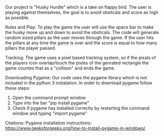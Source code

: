 Our project is "Husky Hurdle" which is a take on flappy bird. 
The user is playing against themselves, the goal is to avoid obsitcals 
and score as high as possible.

Rules and Play:
To play the game the user will use the space bar to make the husky move up and down to avoid the obsticals.
The code will generate random sized pillars as the user moves through the game.
If the user hits the pillars at any time the game is over and the score is equal to how many pillars the player passed.

Tracking:
The game uses a pixel based tracking system, so if the pixals of the players icon overlap/touch the pixles of the genrated 
rectangle the game countes that as a "collison" and ends the game. 

Downloading Pygame:
Our code uses the pygame library which is not included in the python 3 instalation.
In order to download pygame follow these steps:
1. Open the command prompt window 
2. Type into the bar "pip install pygame"
3. Check if pygame has installed correclty by restarting the command window and typing "import pygame"



Citations:
Pygame installation instructions: https://www.geeksforgeeks.org/how-to-install-pygame-in-windows/